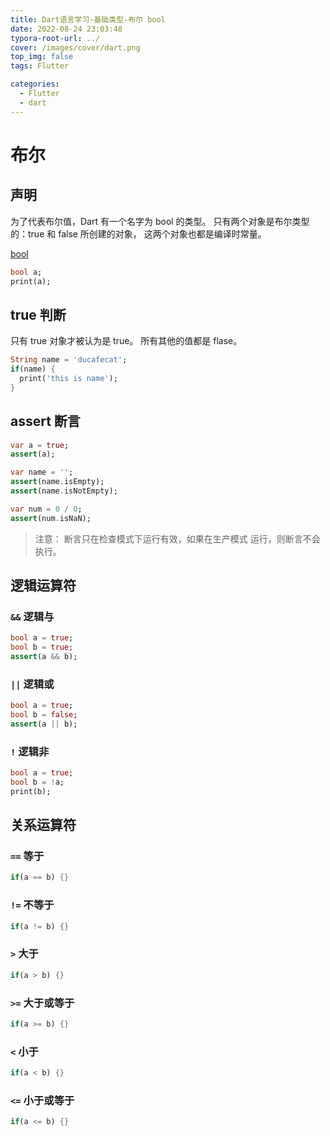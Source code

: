```yaml
---
title: Dart语言学习-基础类型-布尔 bool
date: 2022-08-24 23:03:48
typora-root-url: ../
cover: /images/cover/dart.png
top_img: false
tags: Flutter

categories:
  - Flutter
  - dart
---
```


# 布尔

## 声明

为了代表布尔值，Dart 有一个名字为 bool 的类型。 只有两个对象是布尔类型的：true 和 false 所创建的对象， 这两个对象也都是编译时常量。

[bool](https://api.dartlang.org/stable/2.17.1/dart-core/bool-class.html)

```dart
bool a;
print(a);
```

## true 判断

只有 true 对象才被认为是 true。 所有其他的值都是 flase。

```dart
String name = 'ducafecat';
if(name) {
  print('this is name');
}
```

## assert 断言

```dart
var a = true;
assert(a);

var name = '';
assert(name.isEmpty);
assert(name.isNotEmpty);

var num = 0 / 0;
assert(num.isNaN);
```

> 注意： 断言只在检查模式下运行有效，如果在生产模式 运行，则断言不会执行。

## 逻辑运算符

### `&&` 逻辑与

```dart
bool a = true;
bool b = true;
assert(a && b);
```

### `||` 逻辑或

```dart
bool a = true;
bool b = false;
assert(a || b);
```

### `!` 逻辑非

```dart
bool a = true;
bool b = !a;
print(b);
```

## 关系运算符

### `==` 等于

```dart
if(a == b) {}
```

### `!=` 不等于

```dart
if(a != b) {}
```

### `>` 大于

```dart
if(a > b) {}
```

### `>=` 大于或等于

```dart
if(a >= b) {}
```

### `<` 小于

```dart
if(a < b) {}
```

### `<=` 小于或等于

```dart
if(a <= b) {}
```
